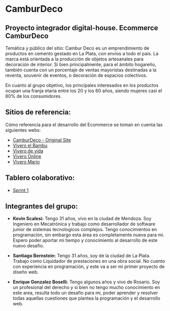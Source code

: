 # CamburDeco
## Proyecto integrador digital-house. Ecommerce CamburDeco

Temática y público del sitio: Cambur Deco es un emprendimiento de productos en cemento gestado en La Plata, con envíos a todo el país.
La marca está orientada a la producción de objetos artesanales para decoración de interior. Si bien principalmente, para el ámbito hogareño, también cuenta con un porcentaje de ventas mayoristas destinadas a la reventa, souvenir de eventos, o decoración de espacios colectivos.

En cuanto al grupo objetivo, los principales interesados en los productos ocupan una franja etaria entre los 20 y los 60 años, siendo mujeres casi el 80% de los consumidores.

## Sitios de referencia:

Cómo referencia para el desarrollo del Ecommerce se toman en cuenta las siguientes webs:

  - [CamburDeco - Original Site](https://camburdeco.mitiendanube.com)
  - [Vivero el Bambu](https://www.viveroelbambu.com.ar)
  - [Vivero de vida](https://viveroverdevida.com.ar)
  - [Vivero Online](https://www.viveroonline.com.co)
  - [Vivero Mario](https://www.viveromario.com.ar)


## Tablero colaborativo: 

- [Sprint 1](https://trello.com/b/WsJYydy1/sprint1)

## Integrantes del grupo:

- **Kevin Scalesi:** Tengo 31 años, vivo en la ciudad de Mendoza. Soy Ingeniero en Mecatrónica y trabajo como desarrollador de software junior de sistemas tecnologícos complejos. Tengo conocimientos en programación, sin embargo esta área es completamente nueva para mi. Espero poder aportar mi tiempo y conocimiento al desarrollo de este nuevo desafío.

- **Santiago Bernstein:** Tengo 31 años, soy de la ciudad de La Plata. Trabajo como Liquidador  de prestaciones en una obra social. No cuento con experiencia en programación, y este va a ser mi primer proyecto de diseño web. 

- **Enrique Gonzalez Boselli:** Tengo algunos años y vivo de Rosario. Soy un profesional del derecho y si bien no tengo mucho conocimiento en este area, resulta todo un desafío para mi, poder aprender y resolver todas aquellas cuestiones que plantea la programación y el desarrollo web.
